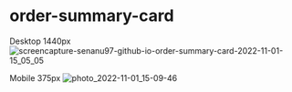 # order-summary-card
Desktop 1440px
![screencapture-senanu97-github-io-order-summary-card-2022-11-01-15_05_05](https://user-images.githubusercontent.com/71466882/199266147-b25019e3-ca28-4aa5-9be6-830f19166d07.png)

Mobile 375px
![photo_2022-11-01_15-09-46](https://user-images.githubusercontent.com/71466882/199267044-24cf4ff8-1c1b-4b3e-85ac-07ea92abb195.jpg)

